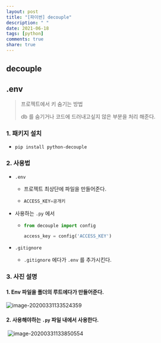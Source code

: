 ```yaml
---
layout: post
title: "[파이썬] decouple"
description: " "
date: 2021-06-18
tags: [python]
comments: true
share: true
---
```



## decouple 

> 

## .env

> 프로젝트에서 키 숨기는 방법
>
> db 를 숨기거나 코드에 드러내고싶지 않은 부분을 처리 해준다.

### 1. 패키지 설치

- `pip install python-decouple`



### 2. 사용법

- `.env`

  - 프로젝트 최상단에 파일을 만들어준다.

  - ```python
    ACCESS_KEY=공개키
    ```

- 사용하는 `.py` 에서

  - ```python
    from decouple import config
    
    access_key = config('ACCESS_KEY')
    ```

- `.gitignore` 

  - `.gitignore` 에다가 `.env` 를 추가시킨다.



### 3. 사진  설명

#### 	1. Env 파일을 폴더의 루트에다가 만들어준다.

![image-20200331133524359](img/image-20200331133524359.png)

#### 	2.  사용해야하는 `.py` 파일 내에서 사용한다.

​	![image-20200331133850554](img/image-20200331133850554.png)

